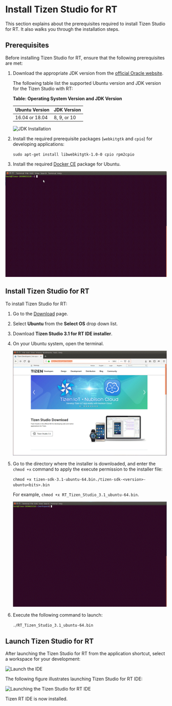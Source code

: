 # Install Tizen Studio for RT

This section explains about the prerequisites required to install Tizen Studio for RT. It also walks you through the installation steps.

## Prerequisites

Before installing Tizen Studio for RT, ensure that the following prerequisites are met:

1. Download the appropriate JDK version from the [official Oracle website](https://www.oracle.com/technetwork/java/javase/downloads/index.html).
   
   The following table list the supported Ubuntu version and JDK version for the Tizen Studio with RT:

   **Table: Operating System Version and JDK Version**
   
	
     | Ubuntu Version|JDK Version  | 
     |---------------|--------------|
     | 16.04 or 18.04 | 8, 9, or 10 |
   
   ![JDK Installation](media\v1_install_jdk_10.gif)
   
2. Install the required prerequisite packages (`webkitgtk` and `cpio`) for developing applications:

    `sudo apt-get install libwebkitgtk-1.0-0 cpio rpm2cpio`

3. Install the required [Docker CE](https://docs.docker.com/install/linux/docker-ce/ubuntu/) package for Ubuntu.

 ![Docker](media\v2_install_docker.gif)
 
## Install Tizen Studio for RT

To install Tizen Studio for RT:

1. Go to the [Download](https://developer.tizen.org/development/tizen-studio/download) page.

2. Select **Ubuntu** from the **Select OS** drop down list.

3. Download **Tizen Studio 3.1 for RT IDE installer**.

4. On your Ubuntu system, open the terminal. 

   ![Download RT IDE](media\v3_download_rtide.gif)

5. Go to the directory where the installer is downloaded, and enter the `chmod +x` command to apply the execute permission to the installer file:
    
	`chmod +x tizen-sdk-3.1-ubuntu-64.bin./tizen-sdk-<version>-ubuntu<bits>.bin`

     For example, `chmod +x RT_Tizen_Studio_3.1_ubuntu-64.bin`.    
	 
	 ![Install RT IDE](media\v4_install_rtide.gif)

6.	Execute the following command to launch:

    `./RT_Tizen_Studio_3.1_ubuntu-64.bin`

   
## Launch Tizen Studio for RT

   After launching the Tizen Studio for RT from the application shortcut, select a workspace for your development:

   ![Launch the IDE](./media/rt_install_launch.png)

The following figure illustrates launching Tizen Studio for RT IDE:

![Launching the Tizen Studio for RT IDE](./media/rt_running_studio.png)

Tizen RT IDE is now installed.
